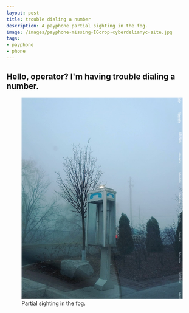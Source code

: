 ```yaml
---
layout: post
title: trouble dialing a number
description: A payphone partial sighting in the fog.
image: /images/payphone-missing-IGcrop-cyberdelianyc-site.jpg
tags:
- payphone
- phone
---
```


## Hello, operator? I'm having trouble dialing a number.

<figure class="figure">
<img class="figure-img img-fluid" src="/images/payphone-missing-IGcrop-cyberdelianyc-site.jpg" alt="A photo of the housing of a public payphone, just the singular kind on an open stand, on the edge of a public garden, silver metal with blue and white phone symbol at top. There is no phone inside it though. It is empty. A foggy backdrop with some trees in the distance slightly visible." loading="lazy">
<figcaption class="figure-caption">Partial sighting in the fog.</figcaption>
</figure>